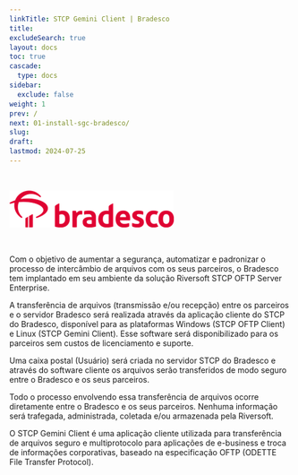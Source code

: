 ```yaml
---
linkTitle: STCP Gemini Client | Bradesco
title: 
excludeSearch: true
layout: docs
toc: true
cascade:
  type: docs
sidebar:
  exclude: false
weight: 1
prev: /
next: 01-install-sgc-bradesco/
slug: 
draft: 
lastmod: 2024-07-25
---
```

<br>

![](img/logo-bradesco.png)

<br>

Com o objetivo de aumentar a segurança, automatizar e padronizar o processo de intercâmbio de arquivos com os seus parceiros, o Bradesco tem implantado em seu ambiente da solução Riversoft STCP OFTP Server Enterprise. 

A transferência de arquivos (transmissão e/ou recepção) entre os parceiros e o servidor Bradesco será realizada através da aplicação cliente do STCP do Bradesco, disponível para as plataformas Windows (STCP OFTP Client) e Linux (STCP Gemini Client). Esse software será disponibilizado para os parceiros sem custos de licenciamento e suporte. 

Uma caixa postal (Usuário) será criada no servidor STCP do Bradesco e através do software cliente os arquivos serão transferidos de modo seguro entre o Bradesco e os seus parceiros. 

Todo o processo envolvendo essa transferência de arquivos ocorre diretamente entre o Bradesco e os seus parceiros. Nenhuma informação será trafegada, administrada, coletada e/ou armazenada pela Riversoft. 

O STCP Gemini Client é uma aplicação cliente utilizada para transferência de arquivos seguro e multiprotocolo para aplicações de e-business e troca de informações corporativas, baseado na especificação OFTP (ODETTE File Transfer Protocol).
